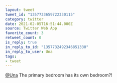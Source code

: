 ```yaml
---
layout: tweet
tweet_id: "1357733659722330115"
category: twitter
date: 2021-02-05T16:51:44.000Z
source: Twitter Web App
favorite_count: 3
retweet_count: 0
is_reply: true
in_reply_to_id: "1357732492346851330"
in_reply_to_user: Una
tags:
- tweet
---
```


[@Una](https://twitter.com/@Una) The primary bedroom has its own bedroom?!
